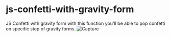 # js-confetti-with-gravity-form
JS Confetti with gravity form
with this function you'll be able to pop confetti on specific step of gravity forms.
![Capture](https://user-images.githubusercontent.com/110099941/181239783-1e965ae1-da7f-47b8-ac0e-fc3b0586f4e9.JPG)
